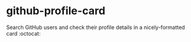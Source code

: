 # github-profile-card
Search GitHub users and check their profile details in a nicely-formatted card :octocat:
